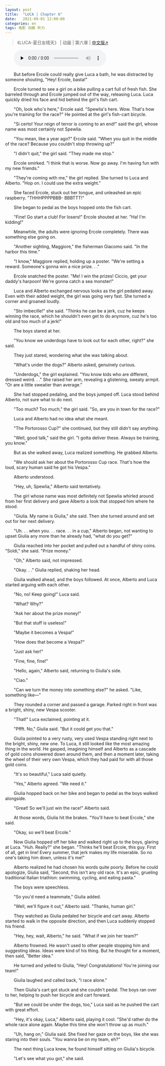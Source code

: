 ```yaml
---
layout: post
title:  "LUCA | Chapter 6"
date:   2021-09-01 12:00:00
categories: en
tags: 电影 动画 听力
---
```


>《LUCA-夏日友晴天》 | 动画 | 第六章 | [中文版↗](https://buyivi.xyz/luca-chapter6/)

​&emsp;&emsp;<audio id="audio" controls="" preload="none">
      <source id="m4a" src="https://buyivi.xyz/files/audio/Luca/Chapter6.m4a">
</audio>

&emsp;&emsp;But before Ercole could really give Luca a bath, he was distracted by someone shouting, "Hey! Ercole, basta!"

&emsp;&emsp;Ercole turned to see a girl on a bike pulling a cart full of fresh fish. She barreled through and Ercole jumped out of the way, releasing Luca. Luca quickly dried his face and hid behind the girl's fish cart.

&emsp;&emsp;"Oh, look who's here," Ercole said. "Spewlia's here. Wow. That's how you're training for the race?" He pointed at the girl's fish-cart bicycle.

&emsp;&emsp;"Si certo! Your reign of terror is coming to an end!" said the girl, whose name was most certainly not Spewlia.

&emsp;&emsp;"You mean, like a year ago?" Ercole said. "When you quit in the middle of the race? Because you couldn't stop throwing up?"

&emsp;&emsp;"I didn't quit," the girl said. "They made me stop."

&emsp;&emsp;Ercole smirked. "I think that is worse. Now go away. I'm having fun with my new friends."

&emsp;&emsp;"They're coming with me," the girl replied. She turned to Luca and Alberto. "Hop on. I could use the extra weight."

&emsp;&emsp;She faced Ercole, stuck out her tongue, and unleashed an epic raspberry. "THHHPPPPBBB- BBBTTT!"

&emsp;&emsp;She began to pedal as the boys hopped onto the fish cart.

&emsp;&emsp;"Fine! Go start a club! For losers!" Ercole shouted at her. "Ha! I'm kidding!"

&emsp;&emsp;Meanwhile, the adults were ignoring Ercole completely. There was something else going on.

&emsp;&emsp;"Another sighting, Maggiore," the fisherman Giacomo said. "In the harbor this time."

&emsp;&emsp;"I know," Maggiore replied, holding up a poster. "We're setting a reward. Someone's gonna win a nice prize. . ."

&emsp;&emsp;Ercole snatched the poster. "Me! I win the prizes! Ciccio, get your daddy's harpoon! We're gonna catch a sea monster!"

&emsp;&emsp;Luca and Alberto exchanged nervous looks as the girl pedaled away. Even with their added weight, the girl was going very fast. She turned a corner and groaned loudly.

&emsp;&emsp;"Sto imbecille!" she said. "Thinks he can be a jerk, cuz he keeps winning the race, which he shouldn't even get to do anymore, cuz he's too old and too much of a jerk!"

&emsp;&emsp;The boys stared at her.

&emsp;&emsp;"You know we underdogs have to look out for each other, right?" she said.

&emsp;&emsp;They just stared, wondering what she was talking about.

&emsp;&emsp;"What's under the dogs?" Alberto asked, genuinely curious.

&emsp;&emsp;"Underdogs," the girl explained. "You know kids who are different, dressed weird. . ." She raised her arm, revealing a glistening, sweaty armpit. "Or are a little sweatier than average."

&emsp;&emsp;She had stopped pedaling, and the boys jumped off. Luca stood behind Alberto, not sure what to do next.

&emsp;&emsp;"Too much? Too much," the girl said. "So, are you in town for the race?"

&emsp;&emsp;Luca and Alberto had no idea what she meant.

&emsp;&emsp;"The Portorosso Cup?" she continued, but they still didn't say anything.

&emsp;&emsp;"Well, good talk," said the girl. "I gotta deliver these. Always be training, you know."

&emsp;&emsp;But as she walked away, Luca realized something. He grabbed Alberto.

&emsp;&emsp;"We should ask her about the Portorosso Cup race. That's how the loud, scary human said he got his Vespa."

&emsp;&emsp;Alberto understood.

&emsp;&emsp;"Hey, uh, Spewlia," Alberto said tentatively.

&emsp;&emsp;The girl whose name was most definitely not Spewlia whirled around from her first delivery and gave Alberto a look that stopped him where he stood.

&emsp;&emsp;"Giulia. My name is Giulia," she said. Then she turned around and set out for her next delivery.

&emsp;&emsp;"Uh. . . when you. . . race. . . in a cup," Alberto began, not wanting to upset Giulia any more than he already had, "what do you get?"

&emsp;&emsp;Giulia reached into her pocket and pulled out a handful of shiny coins. "Soldi," she said. "Prize money."

&emsp;&emsp;"Oh," Alberto said, not impressed.

&emsp;&emsp;"Okay. . ." Giulia replied, shaking her head.

&emsp;&emsp;Giulia walked ahead, and the boys followed. At once, Alberto and Luca started arguing with each other.

&emsp;&emsp;"No, no! Keep going!" Luca said.

&emsp;&emsp;"What? Why?"

&emsp;&emsp;"Ask her about the prize money!"

&emsp;&emsp;"But that stuff is useless!"

&emsp;&emsp;"Maybe it becomes a Vespa!"

&emsp;&emsp;"How does that become a Vespa?"

&emsp;&emsp;"Just ask her!"

&emsp;&emsp;"Fine, fine, fine!"

&emsp;&emsp;"Hello, again," Alberto said, returning to Giulia's side.

&emsp;&emsp;"Ciao."

&emsp;&emsp;"Can we turn the money into something else?" he asked. "Like, something like—"

&emsp;&emsp;They rounded a corner and passed a garage. Parked right in front was a bright, shiny, new Vespa scooter.

&emsp;&emsp;"That!" Luca exclaimed, pointing at it.

&emsp;&emsp;"Pffft. No," Giulia said. "But it could get you that."

&emsp;&emsp;Giulia pointed to a very rusty, very used Vespa standing right next to the bright, shiny, new one. To Luca, it still looked like the most amazing thing in the world. He gasped, imagining himself and Alberto as a cascade of gold coins showered down around them, and then a moment later, taking the wheel of their very own Vespa, which they had paid for with all those gold coins.

&emsp;&emsp;"It's so beautiful," Luca said quietly.

&emsp;&emsp;"Yes," Alberto agreed. "We need it."

&emsp;&emsp;Giulia hopped back on her bike and began to pedal as the boys walked alongside.

&emsp;&emsp;"Great! So we'll just win the race!" Alberto said.

&emsp;&emsp;At those words, Giulia hit the brakes. "You'll have to beat Ercole," she said.

&emsp;&emsp;"Okay, so we'll beat Ercole."

&emsp;&emsp;Now Giulia hopped off her bike and walked right up to the boys, glaring at Luca. "Huh. Really?" she began. "Thinks he'll beat Ercole, this guy. First of all, get in line! Every summer, that jerk makes my life miserable. So no one's taking him down, unless it's me!"

&emsp;&emsp;Alberto realized he had chosen his words quite poorly. Before he could apologize, Giulia said, "Second, this isn't any old race. It's an epic, grueling traditional Italian triathlon: swimming, cycling, and eating pasta."

&emsp;&emsp;The boys were speechless.

&emsp;&emsp;"So you'd need a teammate," Giulia added.

&emsp;&emsp;"Well, we'll figure it out," Alberto said. "Thanks, human girl."

&emsp;&emsp;They watched as Giulia pedaled her bicycle and cart away. Alberto started to walk in the opposite direction, and then Luca suddenly stopped his friend.

&emsp;&emsp;"Hey, hey, wait, Alberto," he said. "What if we join her team?"

&emsp;&emsp;Alberto frowned. He wasn't used to other people stopping him and suggesting ideas. Ideas were kind of his thing. But he thought for a moment, then said, "Better idea."

&emsp;&emsp;He turned and yelled to Giulia, "Hey! Congratulations! You're joining our team!"

&emsp;&emsp;Giulia laughed and called back, "I race alone."

&emsp;&emsp;Then Giulia's cart got stuck and she couldn't pedal. The boys ran over to her, helping to push her bicycle and cart forward.

&emsp;&emsp;"But we could be under the dogs, too," Luca said as he pushed the cart with great effort.

&emsp;&emsp;"Hey, it's okay, Luca," Alberto said, playing it cool. "She'd rather do the whole race alone again. Maybe this time she won't throw up as much."

&emsp;&emsp;"Uh, hang on," Giulia said. She fixed her gaze on the boys, like she was staring into their souls. "You wanna be on my team, eh?"

&emsp;&emsp;The next thing Luca knew, he found himself sitting on Giulia's bicycle.

&emsp;&emsp;"Let's see what you got," she said.